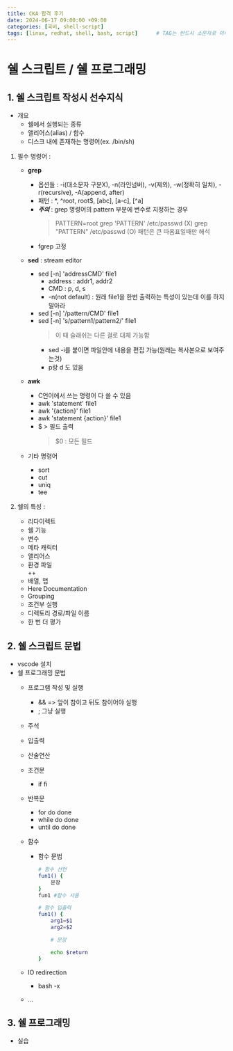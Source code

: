 ```yaml
---
title: CKA 합격 후기
date: 2024-06-17 09:00:00 +09:00
categories: [국비, shell-script]
tags: [linux, redhat, shell, bash, script]		# TAG는 반드시 소문자로 이루어져야함!
---
```



# 쉘 스크립트 / 쉘 프로그래밍

## 1. 쉘 스크립트 작성시 선수지식
- 개요 
    - 쉘에서 실행되는 종류
    - 앨리어스(alias) / 함수
    - 디스크 내에 존재하는 명령어(ex. /bin/sh)

1. 필수 명령어 :
    - **grep**
        - 옵션들 : -i(대소문자 구분X), -n(라인넘버), -v(제외), -w(정확히 일치), -r(recursive), -A(append, after)
        - 패턴 : *, ^root, root$, [abc], [a-c], [^a]
        - ***주의*** : grep 명령어의 pattern 부분에 변수로 지정하는 경우
            > PATTERN=root
            > grep 'PATTERN' /etc/passwd (X)
            > grep "PATTERN" /etc/passwd (O)
            > 패턴은 큰 따옴표일때만 해석
        - fgrep 고정

    - **sed** : stream editor
        - sed [-n] 'addressCMD' file1
            - address : addr1, addr2
            - CMD : p, d, s
            - -n(not default) : 원래 file1을 한번 출력하는 특성이 있는데 이를 하지 말아라
        - sed [-n] '/pattern/CMD' file1
        - sed [-n] 's/pattern1/pattern2/' file1
            > 이 때 슬래쉬는 다른 걸로 대체 가능함
            - sed -i를 붙이면 파일안에 내용을 편집 가능(원래는 복사본으로 보여주는것)
            - p랑 d 도 있음
    - **awk**
        - C언어에서 쓰는 명령어 다 쓸 수 있음
        - awk 'statement' file1
        - awk '{action}' file1
        - awk 'statement {action}' file1
        - $ > 필드 출력 
            > $0 : 모든 필드
    - 기타 명령어
        - sort
        - cut
        - uniq
        - tee 

2. 쉘의 특성 :
    - 리다이렉트
    - 쉘 기능
    - 변수 
    - 메타 캐릭터
    - 앨리어스 
    - 환경 파일  
     ++
    - 배열, 맵
    - Here Documentation
    - Grouping
    - 조건부 실행
    - 디렉토리 경로/파일 이름
    - 한 번 더 평가 

## 2. 쉘 스크립트 문법
- vscode 설치
- 쉘 프로그래밍 문법
    - 프로그램 작성 및 실행
        - && => 앞이 참이고 뒤도 참이어야 실행
        - ; 그냥 실행
    - 주석
    - 입출력
    - 산술연산
    - 조건문 
        - if fi
    - 반복문
        - for do done
        - while do done
        - until do done
    - 함수
        - 함수 문법 

            ```bash
            # 함수 선언
            fun1() {
                문장
            }
            fun1 #함수 사용

            # 함수 입출력
            fun1() {
                arg1=$1
                arg2=$2

                # 문장

                echo $return
            }
            ```

    - IO redirection
        - bash -x
    - ...

## 3. 쉘 프로그래밍
- 실습 
